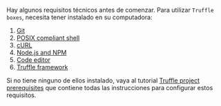 

Hay algunos requisitos técnicos antes de comenzar.
Para utilizar `Truffle boxes`, necesita tener instalado en su computadora:

1. [Git](/es/truffle/truffle-project-prerequisites?id=git)
2. [POSIX compliant shell](/es/truffle/truffle-project-prerequisites?id=posix-compliant-shell)
3. [cURL](/es/truffle/truffle-project-prerequisites?id=curl)
4. [Node.js and NPM](/es/truffle/truffle-project-prerequisites?id=nodejs-and-npm)
5. [Code editor](/es/truffle/truffle-project-prerequisites?id=code-editor)
6. [Truffle framework](/es/truffle/truffle-project-prerequisites?id=truffle-framework)

Si no tiene ninguno de ellos instalado, vaya al tutorial
[Truffle project prerequisites](/es/truffle/truffle-project-prerequisites.md)
que contiene todas las instrucciones para configurar estos requisitos.
